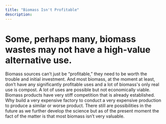 ```yaml
---
title: "Biomass Isn't Profitable"
description: ‎
---
```


# Some, perhaps many, biomass wastes may not have a high-value alternative use. 

Biomass sources can’t just be “profitable,” they need to be worth the trouble and initial investment. And most biomass, at the moment at least, don’t have any significantly profitable uses and a lot of biomass's only real use is compost. A lot of uses are possible but not economically viable. Biomass products have very stiff competition that is already established. Why build a very expensive factory to conduct a very expensive production to produce a similar or worse product. There still are possibilities in the future as we further develop the science but as of the present moment the fact of the matter is that most biomass isn’t very valuable.

